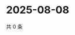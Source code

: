 # 2025-08-08

共 0 条

<!-- BEGIN ZHIHUVIDEO -->
<!-- 最后更新时间 Fri Aug 08 2025 11:28:38 GMT+0800 (China Standard Time) -->

<!-- END ZHIHUVIDEO -->
